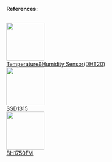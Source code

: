 **References:**

<p style="display:inline-block;">
  <img src="https://files.seeedstudio.com/wiki/Grove-Temperature-Humidity-Sensor/Tem-humidity-sensor1.jpg" width="100"     
  height="100">
  <br>
  <a href="https://wiki.seeedstudio.com/Grove-Temperature-Humidity-Sensor-DH20/">Temperature&Humidity Sensor(DHT20)</a>
  <br>
  <img src="https://thepihut.com/cdn/shop/products/grove-0-96-oled-yellow-blue-display-ssd1315-seeed-104720-30560597704899_800x.jpg?v=1646493484" width="100"     
  height="100">
  <br>
  <a href="https://thepihut.com/products/grove-0-96-oled-yellow-blue-display-ssd1315">SSD1315</a>
  <br>
  <img src="https://www.addicore.com/cdn/shop/products/AD290-2.jpg?v=1689765804&width=600" width="100"     
  height="100">
  <br>
  <a href="https://www.sunrom.com/p/digital-light-sensor-bh1750fvi"> BH1750FVI</a>
  <br>
</p>

